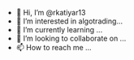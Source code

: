 - 👋 Hi, I’m @rkatiyar13
- 👀 I’m interested in algotrading...
- 🌱 I’m currently learning  ...
- 💞️ I’m looking to collaborate on ...
- 📫 How to reach me ...

<!---
rkatiyar13/rkatiyar13 is a ✨ special ✨ repository because its `README.md` (this file) appears on your GitHub profile.
You can click the Preview link to take a look at your changes.
--->
